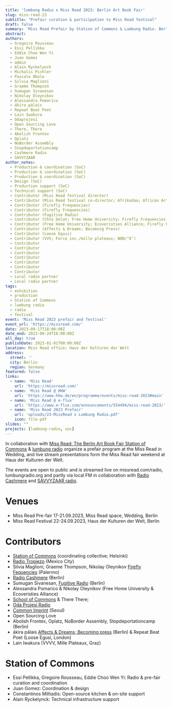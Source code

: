 ```yaml
---
title: 'lumbung Radio x Miss Read 2023: Berlin Art Book Fair'
slug: miss-read-23
subtitle: "Prefair curation & participation to Miss Read festival"
draft: false
summary: 'Miss Read Prefair by Station of Commons & Lumbung Radio. Berlin, September 2023'
abstract: 
authors:
  - Gregoire Rousseau
  - Essi Pellikka 
  - Eddie Choo Wen Yi
  - Juan Gomez 
  - admin
  - Alain Ryckelynck
  - Michalis Pichler 
  - Pascale Obolo
  - Silvia Maglioni 
  - Graeme Thompson
  - Sumugan Sivanesan
  - Nikolay Oleynikov
  - Alessandra Pomarico
  - ákira pálais 
  - Repeat Beat Poet
  - Lain Iwakura
  - Odaprojesi
  - Open Sourcing Love
  - There, There
  - Abolish Frontex 
  - Oplatz
  - NoBorder Assembly
  - Stopdeportationcamp
  - Cashmere Radio
  - SAVVYZAAR
author_notes: 
  - Production & coordination (SoC) 
  - Production & coordination (SoC) 
  - Production & coordination (SoC) 
  - Design (SoC) 
  - Production support (SoC) 
  - Technical support (SoC) 
  - Contributor (Miss Read festival director) 
  - Contributor (Miss Read festival co-director; Afrikadaa; African Art Book Fair)
  - Contributor (Firefly Frequencies)
  - Contributor (Firefly Frequencies)
  - Contributor (Fugitive Radio)
  - Contributor (Chto Delat; Free Home University; Firefly Frequencies)
  - Contributor (Free Home University; Ecoveristies Alliance; Firefly Fequencies)
  - Contributor (Affects & Dreams; Becoming Press)
  - Contributor (Loose Egusi)
  - Contributor (VVV; Force inc./mille plateaux; NON/‘O’)
  - Contributor
  - Contributor
  - Contributor
  - Contributor
  - Contributor
  - Contributor
  - Contributor
  - Local radio partner 
  - Local radio partner 
tags:
  - exhibition
  - production
  - Station of Commons
  - lumbung radio
  - radio
  - festival
event: 'Miss Read 2023 prefair and festival'
event_url: 'https://missread.com/'
date: 2023-09-17T18:00:00Z
date_end: 2023-09-24T18:00:00Z
all_day: true
publishDate: 2023-01-01T00:00:00Z
location: Miss Read office; Haus der Kulturen der Welt
address:
  street: ''
  city: Berlin
  region: Germany
featured: false
links:
  - name: 'Miss Read'
    url: 'https://missread.com/'
  - name: 'Miss Read @ HKW'
    url: 'https://www.hkw.de/en/programme/events/miss-read-2023#main'
  - name: 'Miss Read @ e-flux'
    url: 'https://www.e-flux.com/announcements/554494/miss-read-2023/'
  - name: 'Miss Read 2023 Prefair'
    url: 'uploads/23-MissRead x Lumbung Radio.pdf'
    icon: file-pdf
slides: ""
projects: [lumbung-radio, soc]
---
```


In collaboration with [Miss Read: The Berlin Art Book Fair ](https://missread.com/) 
[Station of Commons](../../project/station-of-commons) & [lumbung radio](../../project/lumbung-radio) organize a prefair program at the Miss Read in Wedding, and live stream presentations form the Miss Read fair weekend at Haus der Kulturen der Welt. 

The events are open to public and is streamed live on missread.com/radio, lumbungradio.org and partly via local FM in collaboration with [Radio Cashmere](https://cashmereradio.com) and [SAVVYZAAR radio](https://savvy-contemporary.com/en/pillars/savvyzaar/).

<!-- 
The pre-fair as well as select sections of the festival program were streamed live on lumbung radio. FM relay of lumbung radio stream by [Radio Cashmere](https://cashmereradio.com/) and [SAVVYZAAR](https://savvy-contemporary.com/en/pillars/savvyzaar/). 
-->
# Venues 
- Miss Read Pre-fair 17-21.09.2023, Miss Read space, Wedding, Berlin 
- Miss Read Festival 22-24.09.2023, Haus der Kulturen der Welt, Berlin

# Contributors    
- [Station of Commons](https://site.stationofcommons.org/) (coordinating collective; Helsinki)
- [Radio Tropiezo](https://radiotropiezo.org/) (Mexico City)
- Silvia Maglioni, Graeme Thompson, Nikolay Oleynikov [Firefly Fequencies](https://fireflyfrequencies.org/) (Palermo) 
- [Radio Cashmere](https://cashmereradio.com/) (Berlin)  
- Sumugan Sivanesan, [Fugitive Radio](https://fugitive-radio.net/) (Berlin)
- Alessandra Pomarico & Nikolay Oleynikov (Free Home University & Ecoveristies Alliance) 
- [School of Commons](https://www.schoolofcommons.org/) & There There; 
- [Oda Projesi Radio](https://odaprojesi.blogspot.com/)
- [Common Imprint](https://commonimprint.com/) (Seoul) 
- Open Sourcing Love 
- Abolish Frontex, Oplatz, NoBorder Assembly, Stopdeportationcamp (Berlin) 
- ákira pálais [Affects & Dreams; Becoming press](https://becoming.press/) (Berlin) & Repeat Beat Poet (Loose Egusi, London) 
- Lain Iwakura (VVVV, Mille Plateaux, Graz)

# Station of Commons 
- Essi Pellikka, Gregoire Rousseau, Eddie Choo Wen Yi:  Radio & pre-fair curation and coordination
- Juan Gomez: Coordination & design
- Constantinos Miltiadis: Open-source kitchen & on-site support
- Alain Ryckelynck: Technical infrastructure support




